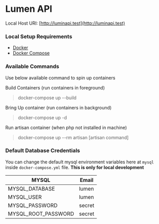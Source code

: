 # Lumen API

Local Host URI: [http://luminapi.test](http://luminapi.test)

### Local Setup Requirements
* [Docker](https://www.docker.com/)
* [Docker Compose](https://docs.docker.com/compose/)

### Available Commands
Use below available command to spin up containers

Build Containers (run containers in foreground)
> docker-compose up --build

Bring Up container (run containers in background)
> docker-compose up -d

Run artisan container (when php not installed in machine)
> docker-compose up --rm artisan [artisan command]


### Default Database Credentials

You can change the default mysql environment variables here at `mysql` inside `docker-compose.yml` file.
**This is only for local development**

<!-- Tables -->
| MYSQL     | Email          |
| -------- | -------------- |
| MYSQL_DATABASE | lumen |
| MYSQL_USER | lumen |
| MYSQL_PASSWORD | secret |
| MYSQL_ROOT_PASSWORD | secret |